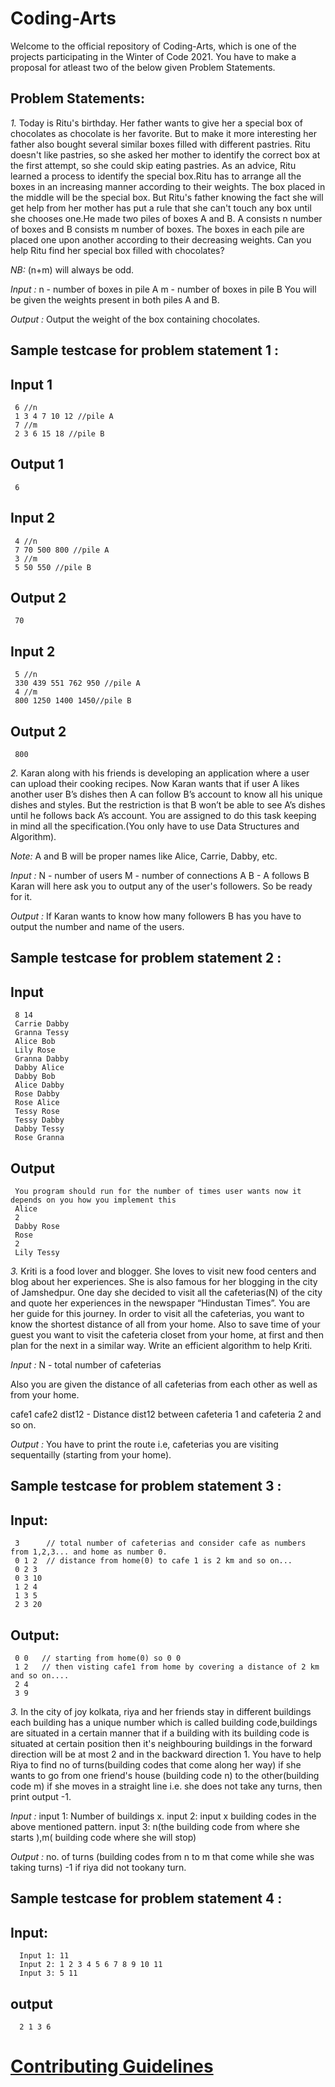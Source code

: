 # Coding-Arts

Welcome to the official repository of Coding-Arts, which is one of the projects participating in the Winter of Code 2021.
You have to make a proposal for atleast two of the below given Problem Statements.


## Problem Statements:

*1.* Today is Ritu's birthday. Her father wants to give her a special box of chocolates as chocolate is her favorite. But to make it more interesting 
her father also bought several similar boxes filled with different pastries. Ritu doesn't like pastries, so she asked her mother to identify the correct
box at the first attempt, so she could skip eating pastries. As an advice, Ritu learned a process to identify the special box.Ritu has to arrange all the 
boxes in an increasing manner according to their weights. The box placed in the middle will be the special box. But Ritu's father knowing the fact she will 
get help from her mother has put a rule that she can't touch any box until she chooses one.He made two piles of boxes A and B. A consists n number of boxes 
and B consists m number of boxes. The boxes in each pile are placed one upon another according to their decreasing weights.
Can you help Ritu find her special box filled with chocolates?

*NB:* (n+m) will always be odd.

*Input :*
n - number of boxes in pile A
m - number of boxes in pile B
You will be given the weights present in both piles A and B.

*Output :*
Output the weight of the box containing chocolates.

## Sample testcase for problem statement 1 :

## Input 1

     6 //n
     1 3 4 7 10 12 //pile A
     7 //m
     2 3 6 15 18 //pile B

## Output 1

     6

## Input 2

     4 //n
     7 70 500 800 //pile A
     3 //m
     5 50 550 //pile B

## Output 2

     70

## Input 2

     5 //n
     330 439 551 762 950 //pile A
     4 //m
     800 1250 1400 1450//pile B

## Output 2

     800
     

*2.* Karan along with his friends is developing an application where a user can upload their cooking recipes. Now Karan wants that if user A likes
another user B’s dishes then A can follow B’s account to know all his unique dishes and styles. But the restriction is that B won’t be able to see A’s 
dishes until he follows back A’s account. You are assigned to do this task keeping in mind all the specification.(You only have to use Data Structures and Algorithm).

*Note:* A and B will be proper names like Alice, Carrie, Dabby, etc.

*Input :*
N - number of users
M - number of connections
A B - A follows B
Karan will here ask you to output any of the user's followers. So be ready for it.

*Output :*
If Karan wants to know how many followers B has you have to output the number and name of the users.
## Sample testcase for problem statement 2 :
   ## Input
     8 14
     Carrie Dabby
     Granna Tessy
     Alice Bob
     Lily Rose
     Granna Dabby
     Dabby Alice 
     Dabby Bob
     Alice Dabby
     Rose Dabby
     Rose Alice 
     Tessy Rose 
     Tessy Dabby
     Dabby Tessy
     Rose Granna
   ## Output
     You program should run for the number of times user wants now it depends on you how you implement this
     Alice 
     2
     Dabby Rose
     Rose
     2
     Lily Tessy

*3.* Kriti is a food lover and blogger. She loves to visit new food centers and blog about her experiences. She is also famous for her blogging in the city of 
Jamshedpur. One day she decided to visit all the cafeterias(N) of the city and quote her experiences in the newspaper “Hindustan Times”. You are her guide for this 
journey. In order to visit all the cafeterias, you want to know the shortest distance of all from your home. Also to save time of your guest you want to visit the 
cafeteria closet from your home, at first and then plan for the next in a similar way. Write an efficient algorithm to help Kriti.

*Input :*
N - total number of cafeterias

Also you are given the distance of all cafeterias from each other as well as from your home.

cafe1 cafe2 dist12 - Distance dist12 between cafeteria 1 and cafeteria 2 and so on.

*Output :*
You have to print the route i.e, cafeterias you are visiting sequentailly (starting from your home).

## Sample testcase for problem statement 3 :

 ## Input:
     3      // total number of cafeterias and consider cafe as numbers from 1,2,3... and home as number 0.
     0 1 2  // distance from home(0) to cafe 1 is 2 km and so on...
     0 2 3
     0 3 10
     1 2 4
     1 3 5
     2 3 20

 ## Output:
     0 0   // starting from home(0) so 0 0
     1 2   // then visting cafe1 from home by covering a distance of 2 km and so on....
     2 4
     3 9
*3.* In the city of joy kolkata, riya and her friends stay in different buildings each building has a unique number which is called building code,buildings are situated 
in a certain manner that if a building with its building code is situated at certain position then it's neighbouring buildings in the forward direction will be at most 
2 and in the backward direction 1. You have to help Riya to find no of turns(building codes that come along her way) if she wants to go from one friend's house (building
code n) to the other(building code m) if she moves in a straight line i.e. she does not take any turns, then print output -1.

*Input :*
 input 1: Number of buildings x.
 input 2: input x building codes in the above mentioned pattern.
 input 3: n(the building code from where she starts ),m( building code where she will stop)
 
 *Output :*
  no. of turns (building codes from n to m that come while she was taking turns)
  -1 if riya did not tookany turn.

## Sample testcase for problem statement 4 :


  ## Input:
      Input 1: 11
      Input 2: 1 2 3 4 5 6 7 8 9 10 11
      Input 3: 5 11

   ## output 
      2 1 3 6


 
#  [Contributing Guidelines](https://github.com/dscnsec/DSA-Magic/blob/main/CONTRIBUTING.md)

